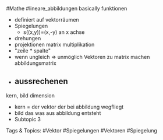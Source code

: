  #Mathe #lineare_abbildungen basically funktionen
  - definiert auf vektorräumen
  - Spiegelungen
    - s((x,y))=(x,-y)
  an x achse
  - drehungen
  - projektionen
 matrix multiplikation
  - "zeile * spalte"
  - wenn ungleich => unmöglich
 Vektoren zu matrix machen
 abbildungsmatrix
  - aussrechenen
    - 
 kern, bild dimension
  - kern = der vektor der bei abbildung wegfliegt
  - bild das was aus abbildung entsteht
  - Subtopic 3

   Tags & Topics:
   #Vektor
   #Spiegelungen
   #Vektoren
   #Spiegelung